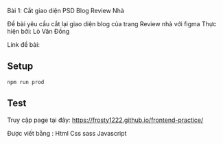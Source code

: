 Bài 1: Cắt giao diện PSD Blog Review Nhà

Đề bài yêu cầu cắt lại giao diện blog của trang Review nhà với figma Thực hiện bởi: Lò Văn Đồng

Link đề bài:

## Setup
```
npm run prod
```
## Test
Truy cập page tại đây: https://frosty1222.github.io/frontend-practice/

Được viết bằng :
    Html
    Css
    sass
    Javascript

